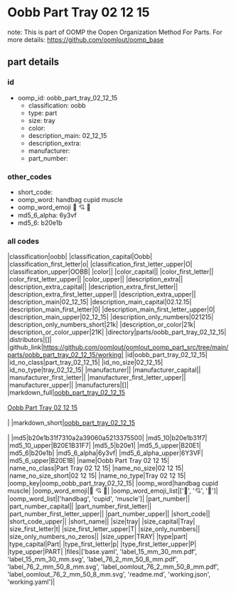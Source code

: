 # Oobb Part Tray 02 12 15  

note: This is part of OOMP the Oopen Organization Method For Parts. For more details: https://github.com/oomlout/oomp_base

##  part details





### id
* oomp_id: oobb_part_tray_02_12_15
  * classification: oobb
  * type: part
  * size: tray
  * color: 
  * description_main: 02_12_15
  * description_extra: 
  * manufacturer: 
  * part_number: 

### other_codes
* short_code: 
* oomp_word: handbag cupid muscle
* oomp_word_emoji :handbag: :cupid: :muscle:
* md5_6_alpha: 6y3vf
* md5_6: b20e1b

### all codes 
|classification|oobb|
|classification_capital|Oobb|
|classification_first_letter|o|
|classification_first_letter_upper|O|
|classification_upper|OOBB|
|color||
|color_capital||
|color_first_letter||
|color_first_letter_upper||
|color_upper||
|description_extra||
|description_extra_capital||
|description_extra_first_letter||
|description_extra_first_letter_upper||
|description_extra_upper||
|description_main|02_12_15|
|description_main_capital|02.12.15|
|description_main_first_letter|0|
|description_main_first_letter_upper|0|
|description_main_upper|02_12_15|
|description_only_numbers|021215|
|description_only_numbers_short|21k|
|description_or_color|21k|
|description_or_color_upper|21K|
|directory|parts/oobb_part_tray_02_12_15|
|distributors|[]|
|github_link|https://github.com/oomlout/oomlout_oomp_part_src/tree/main/parts/oobb_part_tray_02_12_15/working|
|id|oobb_part_tray_02_12_15|
|id_no_class|part_tray_02_12_15|
|id_no_size|02_12_15|
|id_no_type|tray_02_12_15|
|manufacturer||
|manufacturer_capital||
|manufacturer_first_letter||
|manufacturer_first_letter_upper||
|manufacturer_upper||
|manufacturers|[]|
|markdown_full|[oobb_part_tray_02_12_15](https://github.com/oomlout/oomlout_oomp_part_src/tree/main/parts/oobb_part_tray_02_12_15/working)<br>[](https://github.com/oomlout/oomlout_oomp_part_src/tree/main/parts/oobb_part_tray_02_12_15/working)<br>[Oobb Part Tray 02 12 15](https://github.com/oomlout/oomlout_oomp_part_src/tree/main/parts/oobb_part_tray_02_12_15/working)<br><br>|
|markdown_short|[oobb_part_tray_02_12_15](https://github.com/oomlout/oomlout_oomp_part_src/tree/main/parts/oobb_part_tray_02_12_15/working)<br><br>|
|md5|b20e1b31f7310a2a39060a5213375500|
|md5_10|b20e1b31f7|
|md5_10_upper|B20E1B31F7|
|md5_5|b20e1|
|md5_5_upper|B20E1|
|md5_6|b20e1b|
|md5_6_alpha|6y3vf|
|md5_6_alpha_upper|6Y3VF|
|md5_6_upper|B20E1B|
|name|Oobb Part Tray 02 12 15|
|name_no_class|Part Tray 02 12 15|
|name_no_size|02 12 15|
|name_no_size_short|02 12 15|
|name_no_type|Tray 02 12 15|
|oomp_key|oomp_oobb_part_tray_02_12_15|
|oomp_word|handbag cupid muscle|
|oomp_word_emoji|:handbag: :cupid: :muscle:|
|oomp_word_emoji_list|[':handbag:', ':cupid:', ':muscle:']|
|oomp_word_list|['handbag', 'cupid', 'muscle']|
|part_number||
|part_number_capital||
|part_number_first_letter||
|part_number_first_letter_upper||
|part_number_upper||
|short_code||
|short_code_upper||
|short_name||
|size|tray|
|size_capital|Tray|
|size_first_letter|t|
|size_first_letter_upper|T|
|size_only_numbers||
|size_only_numbers_no_zeros||
|size_upper|TRAY|
|type|part|
|type_capital|Part|
|type_first_letter|p|
|type_first_letter_upper|P|
|type_upper|PART|
|files|['base.yaml', 'label_15_mm_30_mm.pdf', 'label_15_mm_30_mm.svg', 'label_76_2_mm_50_8_mm.pdf', 'label_76_2_mm_50_8_mm.svg', 'label_oomlout_76_2_mm_50_8_mm.pdf', 'label_oomlout_76_2_mm_50_8_mm.svg', 'readme.md', 'working.json', 'working.yaml']|

